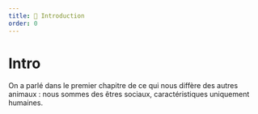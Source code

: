 ```yaml
---
title: 📗 Introduction
order: 0
---
```


# Intro
On a parlé dans le premier chapitre de ce qui nous diffère des autres animaux : nous sommes des êtres sociaux, caractéristiques uniquement humaines.  